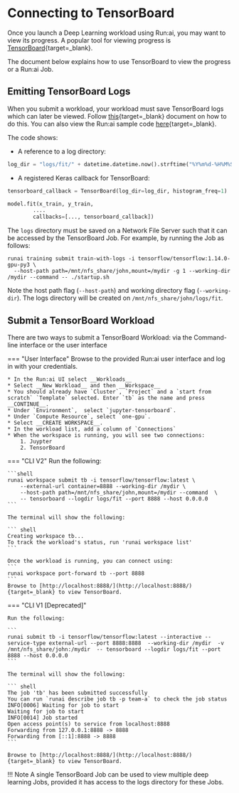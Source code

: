 # Connecting to TensorBoard
 
Once you launch a Deep Learning workload using Run:ai, you may want to view its progress. A popular tool for viewing progress is [TensorBoard](https://www.tensorflow.org/tensorboard){target=_blank}.

The document below explains how to use TensorBoard to view the progress or a Run:ai Job.


## Emitting TensorBoard Logs

When you submit a workload, your workload must save TensorBoard logs which can later be viewed. Follow [this](https://www.tensorflow.org/tensorboard/get_started){target=_blank} document on how to do this. You can also view the Run:ai sample code [here](https://github.com/run-ai/docs/blob/master/quickstart/unattended-execution/main.py){target=_blank}.

The code shows:

* A reference to a log directory:

``` python
log_dir = "logs/fit/" + datetime.datetime.now().strftime("%Y%m%d-%H%M%S")
```

* A registered Keras callback for TensorBoard:

``` python
tensorboard_callback = TensorBoard(log_dir=log_dir, histogram_freq=1)

model.fit(x_train, y_train,
        ....
        callbacks=[..., tensorboard_callback])
```

The `logs` directory must be saved on a Network File Server such that it can be accessed by the TensorBoard Job. For example, by running the Job as follows:

```
runai training submit train-with-logs -i tensorflow/tensorflow:1.14.0-gpu-py3 \
  --host-path path=/mnt/nfs_share/john,mount=/mydir -g 1 --working-dir /mydir --command -- ./startup.sh
```

Note the host path flag (`--host-path`) and working directory flag (`--working-dir`). The logs directory will be created on `/mnt/nfs_share/john/logs/fit`.


## Submit a TensorBoard Workload

There are two ways to submit a TensorBoard Workload: via the Command-line interface or the user interface



=== "User Interface"
    Browse to the provided Run:ai user interface and log in with your credentials.

    * In the Run:ai UI select __Workloads__
    * Select __New Workload__ and then __Workspace__
    * You should already have `Cluster`, `Project` and a `start from scratch` `Template` selected. Enter `tb` as the name and press __CONTINUE__.
    * Under `Environment`,  select `jupyter-tensorboard`.
    * Under `Compute Resource`, select `one-gpu`. 
    * Select __CREATE WORKSPACE__.
    * In the workload list, add a column of `Connections`
    * When the workspace is running, you will see two connections:
        1. Juypter
        2. TensorBoard 

=== "CLI V2"
    Run the following:

    ```shell
    runai workspace submit tb -i tensorflow/tensorflow:latest \
        --external-url container=8888 --working-dir /mydir \
        --host-path path=/mnt/nfs_share/john,mount=/mydir --command  \
        -- tensorboard --logdir logs/fit --port 8888 --host 0.0.0.0
    ```

    The terminal will show the following: 

    ``` shell
    Creating workspace tb...
    To track the workload's status, run 'runai workspace list'
    ```
    
    Once the workload is running, you can connect using:
    ```
    runai workspace port-forward tb --port 8888
    ```
    Browse to [http://localhost:8888/](http://localhost:8888/){target=_blank} to view TensorBoard.

=== "CLI V1 [Deprecated]"

    Run the following:

    ```
    runai submit tb -i tensorflow/tensorflow:latest --interactive --service-type external-url --port 8888:8888  --working-dir /mydir  -v /mnt/nfs_share/john:/mydir  -- tensorboard --logdir logs/fit --port 8888 --host 0.0.0.0
    ```

    The terminal will show the following: 

    ``` shell
    The job 'tb' has been submitted successfully
    You can run `runai describe job tb -p team-a` to check the job status
    INFO[0006] Waiting for job to start
    Waiting for job to start
    INFO[0014] Job started
    Open access point(s) to service from localhost:8888
    Forwarding from 127.0.0.1:8888 -> 8888
    Forwarding from [::1]:8888 -> 8888
    ```

    Browse to [http://localhost:8888/](http://localhost:8888/){target=_blank} to view TensorBoard.

!!! Note
    A single TensorBoard Job can be used to view multiple deep learning Jobs, provided it has access to the logs directory for these Jobs. 
